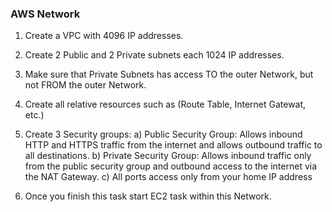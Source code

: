 ### AWS Network
1. Create a VPC with 4096 IP addresses.
2. Create 2 Public and 2 Private subnets each 1024 IP addresses.
3. Make sure that Private Subnets has access TO the outer Network, but not FROM the outer Network.
4. Create all relative resources such as (Route Table, Internet Gatewat, etc.)
5. Create 3 Security groups: 
a) Public Security Group: Allows inbound HTTP and HTTPS traffic from the internet and allows outbound traffic to all destinations.
b) Private Security Group: Allows inbound traffic only from the public security group and outbound access to the internet via the NAT Gateway.
c) All ports access only from your home IP address

6. Once you finish this task start EC2 task within this Network.